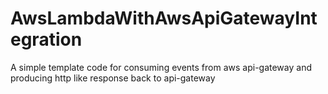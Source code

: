 # AwsLambdaWithAwsApiGatewayIntegration
A simple template code for consuming events from aws api-gateway and producing http like response back to api-gateway
